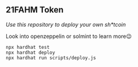 ## 21FAHM Token

_Use this repository to deploy your own sh\*tcoin_

Look into openzeppelin or solmint to learn more😉

```shell
npx hardhat test
npx hardhat deploy
npx hardhat run scripts/deploy.js
```
